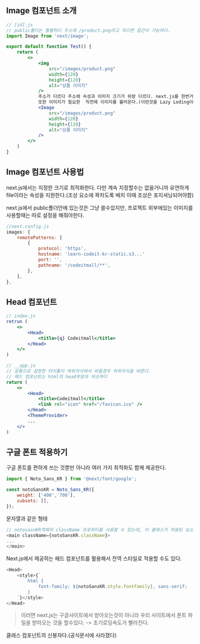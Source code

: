 ## Image 컴포넌트 소개
```jsx
// [id].js
// public폴더는 틀별하다 주소에 /product.png라고 적으면 접근이 가능하다.
import Image from 'next/image';

export default function Test() {
	return (
		<>
			<img
				src="/images/product.png"
				width={120}	
				height={120}
				alt="상품 이미지"
			/>
			주소가 다르다 주소에 속성과 이미지 크기가 위랑 다르다. next.js를 한번거쳐서 최적화된 크기의 이미지를 가져온다.
			또한 이미지가 필요한  직전에 이미지를 불러온다.(이런것을 Lazy Loding이라고한다.)
			<Image
				src="/images/product.png"
				width={120}
				height={120}
				alt="상품 이미지"
			/>
		</>	
	)
}
```
## Image 컴포넌트 사용법
next.js에서는 지정한 크기로 최적화한다. 다만 계속 지정할수는 없을거니까 유연하게 file이라는 속성을 지원한다.(조상 요소에 꽉차도록 배치 이때 조상은 포지셔닝되어야함)

next.js에서 public폴더안에 있는것은 그냥 쓸수있지만, 프로젝트 외부에있는 이미지를 사용할때는 따로 설정을 해줘야한다.
```js
//next.config.js
images: {
	remotePatterns: [
		{
			protocol: 'https',
			hostname: 'learn-codeit-kr-static.s3...'	
			port: '',
			pathname: '/codeitmall/**',
		},	
	],
},
```

## Head 컴포넌트
```jsx
// index.js
retrun (
	<>
		<Head>
			<title>{q} Codeitmall</title>
		</Head>	
	</>	
)

// __app.js
// 공통으로 설정한 타이틀이 하위자식에서 바뀔경우 하위자식을 따른다.
// 헤드 컴포넌트는 html의 head부분과 비슷하다
return (
	<>
		<Head>
			<title>Codeitmall</title>
			<link rel="icon" href="/favicon.ico" />
		</Head>	
		<ThemeProvider>
		...
	</>
)
```

## 구글 폰트 적용하기
구글 폰트를 편하게 쓰는 것뿐만 아니라 여러 가지  최적화도 함께 제공한다.
```js
import { Noto_Sans_KR } from '@next/font/google';

const notoSansKR = Noto_Sans_KR({
	weight: ['400','700'],
	subsets: [],
});
```
문자열과 같은 형태
```js
// notosasnKR객체의 className 프로퍼티를 사용할 수 있는데, 이 클래스가 적용된 요소안에서는 폰트를 적용하게 된다.
<main className={notoSansKR.className}>
...
</main>
```
Next.js에서 제공하는 헤드 컴포넌트를 활용해서 전역 스타일로 적용할 수도 있다.
```js
<Head>
	<style>{`
		html {
			font-family: ${notoSansKR.style.fontFamily}, sans-serif;	
		}
	`}</style>
</Head>
```
> 이러면 next.js는 구글사이트에서 받아오는것이 아니라 우리 사이트에서 폰트 파일을 받아오는 것을 할수있다. -> 초기로딩속도가 빨라진다.

클래스 컴포넌트의 신봉자다.(공식문서에 사라졌다)
